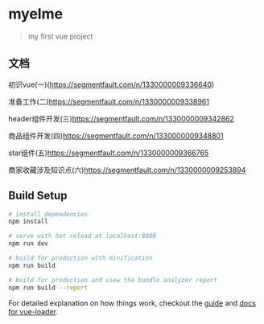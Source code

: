 # myelme

> my first vue project

## 文档

初识vue(一)(https://segmentfault.com/n/1330000009336640)　

准备工作(二)https://segmentfault.com/n/1330000009338961

header组件开发(三)https://segmentfault.com/n/1330000009342862

商品组件开发(四)https://segmentfault.com/n/1330000009348801

star组件(五)https://segmentfault.com/n/1330000009366765

商家收藏涉及知识点(六)https://segmentfault.com/n/1330000009253894

## Build Setup

``` bash
# install dependencies
npm install

# serve with hot reload at localhost:8080
npm run dev

# build for production with minification
npm run build

# build for production and view the bundle analyzer report
npm run build --report
```

For detailed explanation on how things work, checkout the [guide](http://vuejs-templates.github.io/webpack/) and [docs for vue-loader](http://vuejs.github.io/vue-loader).
